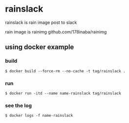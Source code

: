 # rainslack

rainslack is rain image post to slack

rain image is rainimg
github.com/178inaba/rainimg

## using docker example

### build

`$ docker build --force-rm --no-cache -t tag/rainslack .`

### run

`$ docker run -itd --name name-rainslack tag/rainslack`

### see the log

`$ docker logs -f name-rainslack`
